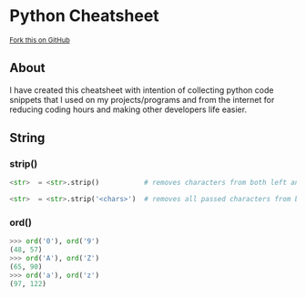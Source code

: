 Python Cheatsheet
=================

<sup>[Fork this on GitHub](https://github.com/BisratYalew/python-cheatsheet)
</sup>


## About
I have created this cheatsheet with intention of collecting python code snippets that I used on my projects/programs and from the internet for reducing coding hours and making other developers life easier.




String
------

### strip()
```python
<str>  = <str>.strip()           # removes characters from both left and right based on the argument

<str>  = <str>.strip('<chars>')  # removes all passed characters from both ends.

```



### ord()
```python
>>> ord('0'), ord('9')
(48, 57)
>>> ord('A'), ord('Z')
(65, 90)
>>> ord('a'), ord('z')
(97, 122)
```
